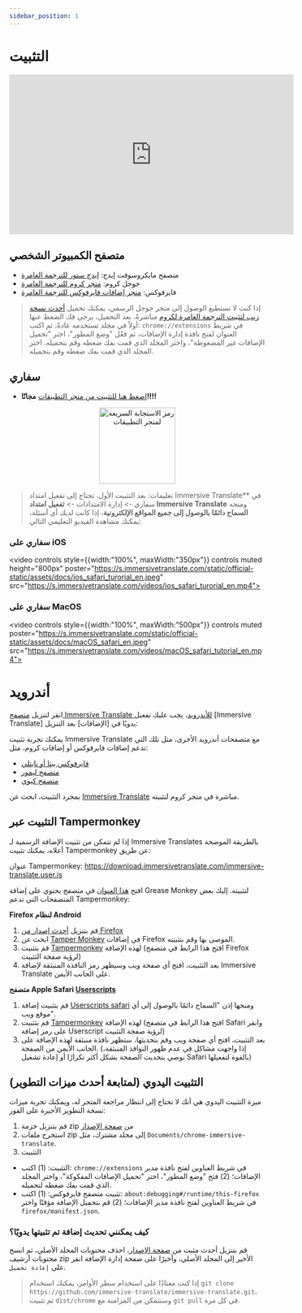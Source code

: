```yaml
---
sidebar_position: 1
---
```


# التثبيت
<iframe width="560" height="315" src="https://www.youtube.com/embed/SHznc5kQCM4?si=RyZYUcjW560Bc57-" title="مشغل فيديوهات يوتيوب" frameborder="0" allow="accelerometer; autoplay; clipboard-write; encrypted-media; gyroscope; picture-in-picture; web-share" allowfullscreen></iframe>

## متصفح الكمبيوتر الشخصي

- متصفح مايكروسوفت إيدج: [إيدج ستور للترجمة الغامرة](https://microsoftedge.microsoft.com/addons/detail/amkbmndfnliijdhojkpoglbnaaahippg)
- جوجل كروم: [متجر كروم للترجمة الغامرة](https://chrome.google.com/webstore/detail/immersive-translate/bpoadfkcbjbfhfodiogcnhhhpibjhbnh)
- فايرفوكس: [متجر إضافات فايرفوكس للترجمة الغامرة](https://addons.mozilla.org/firefox/addon/immersive-translate/)

> إذا كنت لا تستطيع الوصول إلى متجر جوجل الرسمي، يمكنك تحميل [أحدث نسخة زيب لتثبيت الترجمة الغامرة لكروم](https://download.immersivetranslate.com/latest/chrome-immersive-translate.zip) مباشرةً، بعد التحميل، يرجى فك الضغط عنها أولاً في مجلد تستخدمه عادةً، ثم اكتب: `chrome://extensions` في شريط العنوان لفتح نافذة إدارة الإضافات، ثم فعّل "وضع المطور"، اختر "تحميل الإضافات غير المضغوطة"، واختر المجلد الذي قمت بفك ضغطه وقم بتحميله. اختر المجلد الذي قمت بفك ضغطه وقم بتحميله.


## سفاري

- [اضغط هنا للتثبيت من متجر التطبيقات](https://apps.apple.com/app/immersive-translate/id6447957425) **مجانًا!!!!**

<div align="center">
<img src="https://s.immersivetranslate.com/static/official-static/assets/immersive-app-store.png" width="150" alt="رمز الاستجابة السريعة لمتجر التطبيقات"/>
</div>

> تعليمات: بعد التثبيت الأول، تحتاج إلى تفعيل امتداد Immersive Translate\*\* في سفاري -> إدارة الامتدادات -> **تفعيل امتداد Immersive Translate** ومنحه **السماح دائمًا بالوصول إلى جميع المواقع الإلكترونية**، إذا كانت لديك أي أسئلة، يمكنك مشاهدة الفيديو التعليمي التالي:

### سفاري على iOS

<video
controls style={{width:"100%", maxWidth:"350px"}}
controls
muted
height="800px"
poster="https://s.immersivetranslate.com/static/official-static/assets/docs/ios_safari_turorial_en.jpeg" src="https://s.immersivetranslate.com/videos/ios_safari_turorial_en.mp4"></video>

### سفاري على MacOS

<video
controls style={{width:"100%", maxWidth:"500px"}}
controls
muted
poster="https://s.immersivetranslate.com/static/official-static/assets/docs/macOS_safari_en.jpeg" src="https://s.immersivetranslate.com/videos/macOS_safari_tutorial_en.mp4"></video>

# أندرويد

انقر لتنزيل [متصفح Immersive Translate للأندرويد](/android/)، يجب عليك تفعيل [Immersive Translate] يدويًا في [الإضافات] بعد التنزيل:

يمكنك تجربة تثبيت Immersive Translate مع متصفحات أندرويد الأخرى، مثل تلك التي تدعم إضافات فايرفوكس أو إضافات كروم، مثل:

- [فايرفوكس بيتا أو نايتلي](https://www.mozilla.org/firefox/channel/android/)
- [متصفح ليمور](https://lemurbrowser.com/app/)
- [متصفح كيوي](https://kiwibrowser.com/)

بمجرد التثبيت، ابحث عن [Immersive Translate](https://chrome.google.com/webstore/detail/immersive-translate/bpoadfkcbjbfhfodiogcnhhhpibjhbnh) مباشرة في متجر كروم لتثبيته.

## التثبيت عبر Tampermonkey

إذا لم تتمكن من تثبيت الإضافة الرسمية لـ Immersive Translates بالطريقة الموضحة أعلاه، يمكنك تثبيت Tampermonkey عن طريق:

عنوان Tampermonkey: https://download.immersivetranslate.com/immersive-translate.user.js

افتح [هذا العنوان](https://download.immersivetranslate.com/immersive-translate.user.js) في متصفح يحتوي على إضافة Grease Monkey لتثبيته. إليك بعض المتصفحات التي تدعم Tampermonkey:

**Firefox لنظام Android**

1. قم بتنزيل [أحدث إصدار من Firefox](https://www.mozilla.org/firefox/browsers/mobile/android/)
2. ابحث عن [Tamper Monkey](https://www.tampermonkey.net/) في إضافات Firefox الموصى بها وقم بتثبيته.
3. قم بتثبيت [Tampermonkey](https://download.immersivetranslate.com/immersive-translate.user.js) لهذه الإضافة (افتح هذا الرابط في متصفح Firefox لرؤية صفحة التثبيت)
4. بعد التثبيت، افتح أي صفحة ويب وسيظهر رمز النافذة المنبثقة لإضافة Immersive Translate على الجانب الأيمن.

**متصفح Apple Safari [Userscripts](https://itunes.apple.com/us/app/userscripts/id1463298887)**

1. قم بتثبيت إضافة [Userscripts safari](https://itunes.apple.com/us/app/userscripts/id1463298887) ومنحها إذن "السماح دائمًا بالوصول إلى أي موقع ويب".
2. قم بتثبيت [Tampermonkey](https://download.immersivetranslate.com/immersive-translate.user.js) لهذه الإضافة (افتح هذا الرابط في متصفح Safari وانقر على رمز إضافة Userscript لرؤية صفحة التثبيت)
3. بعد التثبيت، افتح أي صفحة ويب وقم بتحديثها، ستظهر نافذة منبثقة لهذه الإضافة على الجانب الأيمن من الصفحة. (إذا واجهت مشاكل في عدم ظهور النوافذ المنبثقة، نوصي بتحديث الصفحة بشكل أكثر تكرارًا أو إعادة تشغيل Safari بالقوة لتفعيلها)

<!-- إذا كانت لديك أسئلة عند التثبيت، يمكنك الرجوع إلى [دليل الفيديو على YouTube](https://www.youtube.com/watch?v=IWOFFWDfZGY)

<iframe width="560" height="315" src="https://www.youtube.com/embed/IWOFFWDfZGY" title="مشغل فيديو YouTube" frameBorder="0" allow="accelerometer; autoplay; clipboard-write; encrypted-media; gyroscope; picture-in-picture; web-share" allowFullScreen></iframe> -->

## التثبيت اليدوي (لمتابعة أحدث ميزات التطوير)

ميزة التثبيت اليدوي هي أنك لا تحتاج إلى انتظار مراجعة المتجر له، ويمكنك تجربة ميزات نسخة التطوير الأخيرة على الفور:

1. قم بتنزيل حزمة zip من [صفحة الإصدار](https://github.com/immersive-translate/immersive-translate/releases/)
2. استخرج ملفات zip إلى مجلد مشترك، مثل `Documents/chrome-immersive-translate`.
3. التثبيت

- التثبيت: (1) اكتب: `chrome://extensions` في شريط العناوين لفتح نافذة مدير الإضافات؛ (2) فتح "وضع المطور"، اختر "تحميل الإضافات المفكوكة"، واختر المجلد الذي قمت بفك ضغطه لتحميله.
- تثبيت متصفح فايرفوكس: (1) اكتب: `about:debugging#/runtime/this-firefox` في شريط العناوين لفتح نافذة مدير الإضافات؛ (2) قم بتحميل الإضافة مؤقتًا واختر `firefox/manifest.json`.

### كيف يمكنني تحديث إضافة تم تثبيتها يدويًا؟

قم بتنزيل أحدث مثبت من [صفحة الإصدار](https://github.com/immersive-translate/immersive-translate/releases/)، احذف محتويات المجلد الأصلي، ثم انسخ محتويات أرشيف zip الأخير إلى المجلد الأصلي، وأخيرًا على صفحة إدارة الإضافة انقر على `إعادة تحميل`.

> إذا كنت معتادًا على استخدام سطر الأوامر، يمكنك استخدام `git clone https://github.com/immersive-translate/immersive-translate.git`، ثم تثبيت `dist/chrome` وستتمكن من المزامنة مع `git pull` في كل مرة.